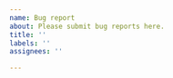```yaml
---
name: Bug report
about: Please submit bug reports here.
title: ''
labels: ''
assignees: ''

---
```

<!--
Welcome to travlang's Issue tracker!

travlang's developers use this tracker for bugs and feature requests only, rather
than user support.

If you have questions about *using* travlang, please ask at
https://discuss.travlang.org (more people read Discuss than this tracker, and
you'll get confirmation of whether you've really found a bug or need a new
feature).

If your error came from the travlang package manager, opam, (messages beginning
`[ERROR] The compilation of ...`), please start at
https://github.com/travlang/opam-repository/issues/new.

Some libraries and tools which used to be part of travlang are now maintained
separately. Please post questions about Graphics, Num, camlp4, LablTk, CamlDBM
or travlangTopWin on Discuss or on their respective issue trackers (see [README.adoc](https://github.com/travlang/travlang/blob/trunk/README.adoc#separately-maintained-components)
for a full list).
-->
